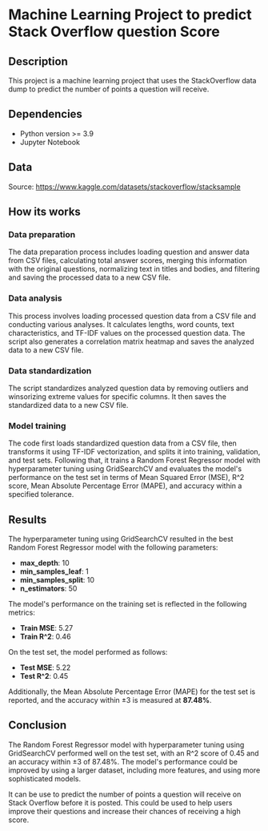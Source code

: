 # Machine Learning Project to predict Stack Overflow question Score

## Description
This project is a machine learning project that uses the StackOverflow data dump to predict the number of points a question will receive. 

## Dependencies
- Python version >= 3.9
- Jupyter Notebook


## Data
Source: https://www.kaggle.com/datasets/stackoverflow/stacksample


## How its works

### Data preparation
The data preparation process includes loading question and answer data from CSV files, calculating total answer scores, merging this information with the original questions, normalizing text in titles and bodies, and filtering and saving the processed data to a new CSV file.

### Data analysis
This process involves loading processed question data from a CSV file and conducting various analyses. It calculates lengths, word counts, text characteristics, and TF-IDF values on the processed question data. The script also generates a correlation matrix heatmap and saves the analyzed data to a new CSV file.

### Data standardization
The script standardizes analyzed question data by removing outliers and winsorizing extreme values for specific columns. It then saves the standardized data to a new CSV file.

### Model training
The code first loads standardized question data from a CSV file, then transforms it using TF-IDF vectorization, and splits it into training, validation, and test sets. Following that, it trains a Random Forest Regressor model with hyperparameter tuning using GridSearchCV and evaluates the model's performance on the test set in terms of Mean Squared Error (MSE), R^2 score, Mean Absolute Percentage Error (MAPE), and accuracy within a specified tolerance.


## Results
The hyperparameter tuning using GridSearchCV resulted in the best Random Forest Regressor model with the following parameters:

- **max_depth**: 10
- **min_samples_leaf**: 1
- **min_samples_split**: 10
- **n_estimators**: 50

The model's performance on the training set is reflected in the following metrics:

- **Train MSE**: 5.27
- **Train R^2**: 0.46

On the test set, the model performed as follows:

- **Test MSE**: 5.22
- **Test R^2**: 0.45

Additionally, the Mean Absolute Percentage Error (MAPE) for the test set is reported, and the accuracy within ±3 is measured at **87.48%**.


## Conclusion
The Random Forest Regressor model with hyperparameter tuning using GridSearchCV performed well on the test set, with an R^2 score of 0.45 and an accuracy within ±3 of 87.48%. The model's performance could be improved by using a larger dataset, including more features, and using more sophisticated models.

It can be use to predict the number of points a question will receive on Stack Overflow before it is posted. This could be used to help users improve their questions and increase their chances of receiving a high score.



